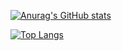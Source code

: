 [![Anurag's GitHub stats](https://github-readme-stats.vercel.app/api?username=hanbitgoun)](https://github.com/anuraghazra/github-readme-stats)

[![Top Langs](https://github-readme-stats.vercel.app/api/top-langs/?username=hanbitgoun)](https://github.com/anuraghazra/github-readme-stats)



<!--
**hanbitgoun/hanbitgoun** is a ✨ _special_ ✨ repository because its `README.md` (this file) appears on your GitHub profile.

Here are some ideas to get you started:

- 🔭 I’m currently working on ...
- 🌱 I’m currently learning ...
- 👯 I’m looking to collaborate on ...
- 🤔 I’m looking for help with ...
- 💬 Ask me about ...
- 📫 How to reach me: ...
- 😄 Pronouns: ...
- ⚡ Fun fact: ...


